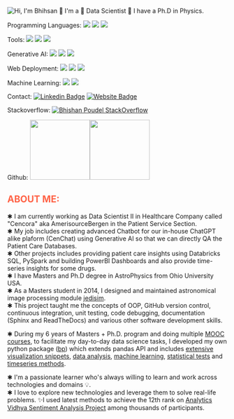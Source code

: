 ![Hi, I'm Bhihsan 👋 I'm a 🚀 Data Scientist 🚀 I have a Ph.D in Physics.](images/intro.gif)

Programming Languages:
<img src="https://img.shields.io/badge/python%20-%2314354C.svg?&style=for-the-badge&logo=python&logoColor=white"/> <img src="https://img.shields.io/badge/shell_script%20-%23121011.svg?&style=for-the-badge&logo=gnu-bash&logoColor=white"/>
 <img src ="https://img.shields.io/badge/SQL-%23316192.svg?&style=for-the-badge&logo=postgresql&logoColor=white"/>

Tools:
 <img src="https://img.shields.io/badge/Azure Databricks%20-%23FF9900.svg?&style=for-the-badge&logo=amazon-aws&logoColor=white"/>
  <img src="https://img.shields.io/badge/Git%20-%23F05033.svg?&style=for-the-badge&logo=git&logoColor=white"/>
 <img src="https://img.shields.io/badge/LaTex%20-%23008080.svg?&style=for-the-badge&logo=latex&logoColor=white"/>

 Generative AI:
<img src="https://img.shields.io/badge/OpenAI%20-%23150458.svg?&style=for-the-badge&logo=pandas&logoColor=white" />
<img src="https://img.shields.io/badge/Langchain%20-%23.svg?&style=for-the-badge&logo=sklearn&logoColor=white"/>
<img src="https://img.shields.io/badge/Langgraph%20-%23.svg?&style=for-the-badge&logo=sklearn&logoColor=white"/>

 Web Deployment:
<img src="https://img.shields.io/badge/FastAPI%20-%23150458.svg?&style=for-the-badge&logo=pandas&logoColor=white" />
<img src="https://img.shields.io/badge/Streamlit%20-%23.svg?&style=for-the-badge&logo=sklearn&logoColor=white"/>
<img src="https://img.shields.io/badge/Chainlit%20-%23.svg?&style=for-the-badge&logo=sklearn&logoColor=white"/>

 Machine Learning:
<img src="https://img.shields.io/badge/Pandas%20-%23150458.svg?&style=for-the-badge&logo=pandas&logoColor=white" />
<img src="https://img.shields.io/badge/Scikitlearn%20-%23.svg?&style=for-the-badge&logo=sklearn&logoColor=white"/>

Contact:
[![Linkedin Badge](https://img.shields.io/badge/-LinkedIn-0e76a8?style=flat-square&logo=Linkedin&logoColor=white)](https://www.linkedin.com/in/bhishan-poudel-a83351b4/)
[![Website Badge](https://img.shields.io/badge/Website-3b5998?style=flat-square&logo=google-chrome&logoColor=white)](https://bhishanpoudel123.github.io/)


Stackoverflow:
[![Bhishan Poudel StackOverflow](https://github-readme-stackoverflow.vercel.app/?userID=5200329&layout=compact&theme=dark)](https://stackoverflow.com/users/5200329/bhishan-poudel)

Github:
<img align="" height='137px' src="https://github-readme-stats.vercel.app/api?username=bhishanpdl&hide_title=true&show_icons=true&include_all_commits=true&line_height=21&bg_color=0,EC6C6C,FFD479,FFFC79,73FA79&theme=graywhite" /><!-- wi*quL3fcV --><img align="" height='137px' src="https://github-readme-stats.vercel.app/api/top-langs/?username=bhishanpdl&hide_title=true&layout=compact&bg_color=0,73FA79,73FDFF,D783FF&theme=graywhite" />


<h2 style="color: tomato;">ABOUT ME:</h2>

✱ I am currently working as Data Scientist II in Healthcare Company called "Cencora" aka AmerisourceBergen in the Patient Service Section.  
✱ My job includes creating advanced Chatbot for our in-house ChatGPT alike plaform (CenChat) using Generative AI so that we can directly QA the Patient Care Databases.  
✱ Other projects includes providing patient care insights using Databricks SQL, PySpark and building PowerBI Dashboards and also provide time-series insights for some drugs.  
✱ I have Masters and Ph.D degree in AstroPhysics from Ohio University USA.  
✱ As a Masters student in 2014, I designed and maintained astronomical image processing module [jedisim](https://github.com/bhishanpdl/jedisim).  
✱ This project taught me the concepts of OOP, GitHub version control, continuous integration, unit testing, code debugging, documentation (Sphinx and ReadTheDocs) and various other software development skills.  


✱ During my 6 years of Masters + Ph.D. program and doing multiple [MOOC courses](https://bhishanpoudel123.github.io/education.html), to facilitate my day-to-day data science tasks, I developed my own python package ([bp](https://github.com/bhishanpdl/bp)) which extends pandas API and includes [extensive visualization snippets](https://nbviewer.jupyter.org/github/bhishanpdl/bp/blob/master/examples/pandas_api_num_and_cat.ipynb), [data analysis](https://nbviewer.jupyter.org/github/bhishanpdl/bp/blob/master/examples/pandas_api_description.ipynb),
[machine learning](https://github.com/bhishanpdl/bp/blob/master/examples/example_model_eval.ipynb), [statistical tests](https://nbviewer.jupyter.org/github/bhishanpdl/bp/blob/master/examples/pandas_api_stats.ipynb) and [timeseries methods](https://nbviewer.jupyter.org/github/bhishanpdl/bp/blob/master/examples/pandas_api_timeseries.ipynb).

✱ I'm a passionate learner who's always willing to learn and work across technologies and domains 💡.  
✱ I love to explore new technologies and leverage them to solve real-life problems.
✨I used latest methods to achieve the 12th rank on [Analytics Vidhya Sentiment Analysis Project](https://datahack.analyticsvidhya.com/contest/all/) among thousands of participants.
